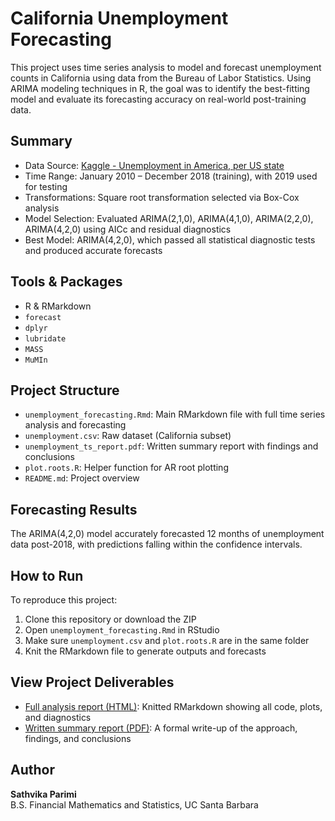 # California Unemployment Forecasting
This project uses time series analysis to model and forecast unemployment counts in California using data from the Bureau of Labor Statistics. Using ARIMA modeling techniques in R, the goal was to identify the best-fitting model and evaluate its forecasting accuracy on real-world post-training data.

## Summary
- Data Source: [Kaggle - Unemployment in America, per US state](https://www.kaggle.com/datasets/justin2028/unemployment-in-america-per-us-state)
- Time Range: January 2010 – December 2018 (training), with 2019 used for testing
- Transformations: Square root transformation selected via Box-Cox analysis
- Model Selection: Evaluated ARIMA(2,1,0), ARIMA(4,1,0), ARIMA(2,2,0), ARIMA(4,2,0) using AICc and residual diagnostics
- Best Model: ARIMA(4,2,0), which passed all statistical diagnostic tests and produced accurate forecasts

## Tools & Packages
- R & RMarkdown
- `forecast`
- `dplyr`
- `lubridate`
- `MASS`
- `MuMIn`

## Project Structure
- `unemployment_forecasting.Rmd`: Main RMarkdown file with full time series analysis and forecasting
- `unemployment.csv`: Raw dataset (California subset)
- `unemployment_ts_report.pdf`: Written summary report with findings and conclusions
- `plot.roots.R`: Helper function for AR root plotting
- `README.md`: Project overview

## Forecasting Results
The ARIMA(4,2,0) model accurately forecasted 12 months of unemployment data post-2018, with predictions falling within the confidence intervals.

## How to Run
To reproduce this project:
1. Clone this repository or download the ZIP
2. Open `unemployment_forecasting.Rmd` in RStudio
3. Make sure `unemployment.csv` and `plot.roots.R` are in the same folder
4. Knit the RMarkdown file to generate outputs and forecasts

## View Project Deliverables
- [Full analysis report (HTML)](https://sath-parimi.github.io/ca-unemployment-forecasting/unemployment_forecasting.html): Knitted RMarkdown showing all code, plots, and diagnostics
- [Written summary report (PDF)](unemployment_ts_report.pdf): A formal write-up of the approach, findings, and conclusions

## Author
**Sathvika Parimi**  
B.S. Financial Mathematics and Statistics, UC Santa Barbara
